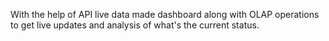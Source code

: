 With the help of API live data made dashboard along with OLAP operations to get live updates and analysis of what's the current status.
